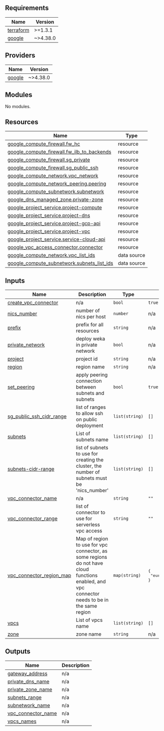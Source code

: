 
## Requirements

| Name | Version |
|------|---------|
| <a name="requirement_terraform"></a> [terraform](#requirement\_terraform) | >=1.3.1 |
| <a name="requirement_google"></a> [google](#requirement\_google) | ~>4.38.0 |

## Providers

| Name | Version |
|------|---------|
| <a name="provider_google"></a> [google](#provider\_google) | ~>4.38.0 |

## Modules

No modules.

## Resources

| Name | Type |
|------|------|
| [google_compute_firewall.fw_hc](https://registry.terraform.io/providers/hashicorp/google/latest/docs/resources/compute_firewall) | resource |
| [google_compute_firewall.fw_ilb_to_backends](https://registry.terraform.io/providers/hashicorp/google/latest/docs/resources/compute_firewall) | resource |
| [google_compute_firewall.sg_private](https://registry.terraform.io/providers/hashicorp/google/latest/docs/resources/compute_firewall) | resource |
| [google_compute_firewall.sg_public_ssh](https://registry.terraform.io/providers/hashicorp/google/latest/docs/resources/compute_firewall) | resource |
| [google_compute_network.vpc_network](https://registry.terraform.io/providers/hashicorp/google/latest/docs/resources/compute_network) | resource |
| [google_compute_network_peering.peering](https://registry.terraform.io/providers/hashicorp/google/latest/docs/resources/compute_network_peering) | resource |
| [google_compute_subnetwork.subnetwork](https://registry.terraform.io/providers/hashicorp/google/latest/docs/resources/compute_subnetwork) | resource |
| [google_dns_managed_zone.private-zone](https://registry.terraform.io/providers/hashicorp/google/latest/docs/resources/dns_managed_zone) | resource |
| [google_project_service.project-compute](https://registry.terraform.io/providers/hashicorp/google/latest/docs/resources/project_service) | resource |
| [google_project_service.project-dns](https://registry.terraform.io/providers/hashicorp/google/latest/docs/resources/project_service) | resource |
| [google_project_service.project-gcp-api](https://registry.terraform.io/providers/hashicorp/google/latest/docs/resources/project_service) | resource |
| [google_project_service.project-vpc](https://registry.terraform.io/providers/hashicorp/google/latest/docs/resources/project_service) | resource |
| [google_project_service.service-cloud-api](https://registry.terraform.io/providers/hashicorp/google/latest/docs/resources/project_service) | resource |
| [google_vpc_access_connector.connector](https://registry.terraform.io/providers/hashicorp/google/latest/docs/resources/vpc_access_connector) | resource |
| [google_compute_network.vpc_list_ids](https://registry.terraform.io/providers/hashicorp/google/latest/docs/data-sources/compute_network) | data source |
| [google_compute_subnetwork.subnets_list_ids](https://registry.terraform.io/providers/hashicorp/google/latest/docs/data-sources/compute_subnetwork) | data source |

## Inputs

| Name | Description | Type | Default | Required |
|------|-------------|------|---------|:--------:|
| <a name="input_create_vpc_connector"></a> [create\_vpc\_connector](#input\_create\_vpc\_connector) | n/a | `bool` | `true` | no |
| <a name="input_nics_number"></a> [nics\_number](#input\_nics\_number) | number of nics per host | `number` | n/a | yes |
| <a name="input_prefix"></a> [prefix](#input\_prefix) | prefix for all resources | `string` | n/a | yes |
| <a name="input_private_network"></a> [private\_network](#input\_private\_network) | deploy weka in private network | `bool` | n/a | yes |
| <a name="input_project"></a> [project](#input\_project) | project id | `string` | n/a | yes |
| <a name="input_region"></a> [region](#input\_region) | region name | `string` | n/a | yes |
| <a name="input_set_peering"></a> [set\_peering](#input\_set\_peering) | apply peering connection between subnets and subnets | `bool` | `true` | no |
| <a name="input_sg_public_ssh_cidr_range"></a> [sg\_public\_ssh\_cidr\_range](#input\_sg\_public\_ssh\_cidr\_range) | list of ranges to allow ssh on public deployment | `list(string)` | `[]` | no |
| <a name="input_subnets"></a> [subnets](#input\_subnets) | List of subnets name | `list(string)` | `[]` | no |
| <a name="input_subnets-cidr-range"></a> [subnets-cidr-range](#input\_subnets-cidr-range) | list of subnets to use for creating the cluster, the number of subnets must be 'nics\_number' | `list(string)` | `[]` | no |
| <a name="input_vpc_connector_name"></a> [vpc\_connector\_name](#input\_vpc\_connector\_name) | n/a | `string` | `""` | no |
| <a name="input_vpc_connector_range"></a> [vpc\_connector\_range](#input\_vpc\_connector\_range) | list of connector to use for serverless vpc access | `string` | `""` | no |
| <a name="input_vpc_connector_region_map"></a> [vpc\_connector\_region\_map](#input\_vpc\_connector\_region\_map) | Map of region to use for vpc connector, as some regions do not have cloud functions enabled, and vpc connector needs to be in the same region | `map(string)` | <pre>{<br>  "europe-west4": "europe-west1"<br>}</pre> | no |
| <a name="input_vpcs"></a> [vpcs](#input\_vpcs) | List of vpcs name | `list(string)` | `[]` | no |
| <a name="input_zone"></a> [zone](#input\_zone) | zone name | `string` | n/a | yes |

## Outputs

| Name | Description |
|------|-------------|
| <a name="output_gateway_address"></a> [gateway\_address](#output\_gateway\_address) | n/a |
| <a name="output_private_dns_name"></a> [private\_dns\_name](#output\_private\_dns\_name) | n/a |
| <a name="output_private_zone_name"></a> [private\_zone\_name](#output\_private\_zone\_name) | n/a |
| <a name="output_subnets_range"></a> [subnets\_range](#output\_subnets\_range) | n/a |
| <a name="output_subnetwork_name"></a> [subnetwork\_name](#output\_subnetwork\_name) | n/a |
| <a name="output_vpc_connector_name"></a> [vpc\_connector\_name](#output\_vpc\_connector\_name) | n/a |
| <a name="output_vpcs_names"></a> [vpcs\_names](#output\_vpcs\_names) | n/a |
